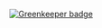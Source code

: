 

[![Greenkeeper badge](https://badges.greenkeeper.io/andnp/MaybeTyped.svg)](https://greenkeeper.io/)